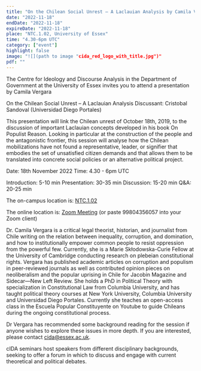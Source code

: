 ```yaml
---
title: "On the Chilean Social Unrest – A Laclauian Analysis by Camila Vergara"
date: "2022-11-18"
endDate: "2022-11-18"
expireDate: "2022-11-18"
place: "NTC.1.02, University of Essex"
time: "4.30-6pm UTC"
category: ["event"]
highlight: false
image: "![](path to image "cida_red_logo_with_title.jpg")"
pdf: ""
---
```


The Centre for Ideology and Discourse Analysis in the Department of Government at the University of Essex invites you to attend a presentation by Camila Vergara

On the Chilean Social Unrest – A Laclauian Analysis
Discussant: Cristobal Sandoval (Universidad Diego Portales)

This presentation will link the Chilean unrest of October 18th, 2019, to the discussion of important
Laclauian concepts developed in his book On Populist Reason. Looking in particular at the
construction of the people and the antagonistic frontier, this session will analyse how the
Chilean mobilizations have not found a representative, leader, or signifier that embodies the
set of unsatisfied citizen demands and that allows them to be translated into concrete social
policies or an alternative political project.

Date: 18th November 2022
Time: 4.30 - 6pm UTC

Introduction: 5-10 min
Presentation: 30-35 min
Discussion: 15-20 min
Q&A: 20-25 min

The on-campus location is: [NTC.1.02](http://findyourway.essex.ac.uk/?mapProject=essexc&room=NTC.1.02&st_elev_gr=stairs)

The online location is: [Zoom Meeting](https://essex-university.zoom.us/j/99804356057)
(or paste 99804356057 into your Zoom client)

Dr. Camila Vergara is a critical legal theorist, historian, and journalist from Chile writing on the relation between inequality, corruption, and domination, and how to institutionally empower common people to resist oppression from the powerful few. Currently, she is a Marie Skłodowska-Curie Fellow at the University of Cambridge conducting research on plebeian constitutional rights. Vergara has published academic articles on corruption and populism in peer-reviewed journals as well as contributed opinion pieces on neoliberalism and the popular uprising in Chile for Jacobin Magazine and Sidecar—New Left Review. She holds a PhD in Political Theory with specialization in Constitutional Law from Columbia University, and has taught political theory courses at New York University, Columbia University and Universidad Diego Portales. Currently she teaches an open-access class in the Escuela Popular Constituyente on Youtube to guide Chileans during the ongoing constitutional process.

Dr Vergara has recommended some background reading for the session if anyone wishes to explore these issues in more depth. If you are interested, please contact cida@essex.ac.uk.

cIDA seminars host speakers from different disciplinary backgrounds, seeking to offer a forum in which to discuss and engage with current theoretical and political debates.
